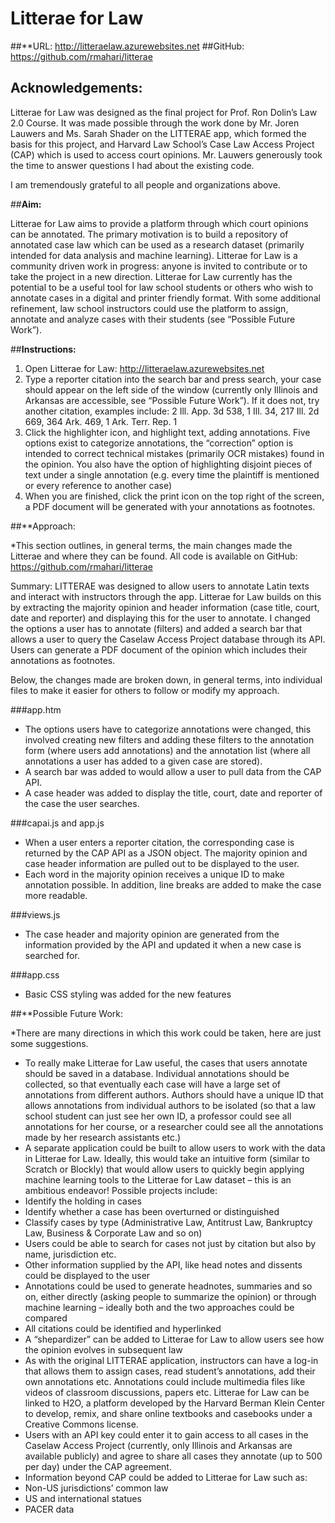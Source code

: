 # **Litterae for Law**

##**URL: http://litteraelaw.azurewebsites.net
##GitHub: https://github.com/rmahari/litterae 

## **Acknowledgements:**

Litterae for Law was designed as the final project for Prof. Ron Dolin’s Law 2.0 Course. It was made possible through the work done by Mr. Joren Lauwers and Ms. Sarah Shader on the LITTERAE app, which formed the basis for this project, and Harvard Law School’s Case Law Access Project (CAP) which is used to access court opinions. Mr. Lauwers generously took the time to answer questions I had about the existing code. 

I am tremendously grateful to all people and organizations above.

##**Aim:**

Litterae for Law aims to provide a platform through which court opinions can be annotated. The primary motivation is to build a repository of annotated case law which can be used as a research dataset (primarily intended for data analysis and machine learning). Litterae for Law is a community driven work in progress: anyone is invited to contribute or to take the project in a new direction. Litterae for Law currently has the potential to be a useful tool for law school students or others who wish to annotate cases in a digital and printer friendly format. With some additional refinement, law school instructors could use the platform to assign, annotate and analyze cases with their students (see “Possible Future Work”).


##**Instructions:**

1.	Open Litterae for Law: http://litteraelaw.azurewebsites.net
2.	Type a reporter citation into the search bar and press search, your case should appear on the left side of the window (currently only Illinois and Arkansas are accessible, see “Possible Future Work”). If it does not, try another citation, examples include: 2 Ill. App. 3d 538, 1 Ill. 34, 217 Ill. 2d 669, 364 Ark. 469, 1 Ark. Terr. Rep. 1
3.	Click the highlighter icon, and highlight text, adding annotations. Five options exist to categorize annotations, the “correction” option is intended to correct technical mistakes (primarily OCR mistakes) found in the opinion. You also have the option of highlighting disjoint pieces of text under a single annotation (e.g. every time the plaintiff is mentioned or every reference to another case) 
4.	When you are finished, click the print icon on the top right of the screen, a PDF document will be generated with your annotations as footnotes. 

##**Approach:

*This section outlines, in general terms, the main changes made the Litterae and where they can be found. All code is available on GitHub: https://github.com/rmahari/litterae 

Summary: LITTERAE was designed to allow users to annotate Latin texts and interact with instructors through the app. Litterae for Law builds on this by extracting the majority opinion and header information (case title, court, date and reporter) and displaying this for the user to annotate. I changed the options a user has to annotate (filters) and added a search bar that allows a user to query the Caselaw Access Project database through its API. Users can generate a PDF document of the opinion which includes their annotations as footnotes.

Below, the changes made are broken down, in general terms, into individual files to make it easier for others to follow or modify my approach.

###app.htm 
*	The options users have to categorize annotations were changed, this involved creating new filters and adding these filters to the annotation form (where users add annotations) and the annotation list (where all annotations a user has added to a given case are stored).
*	A search bar was added to would allow a user to pull data from the CAP API.
*	A case header was added to display the title, court, date and reporter of the case the user searches.

###capai.js and app.js
*	When a user enters a reporter citation, the corresponding case is returned by the CAP API as a JSON object. The majority opinion and case header information are pulled out to be displayed to the user.
*	Each word in the majority opinion receives a unique ID to make annotation possible. In addition, line breaks are added to make the case more readable.

###views.js 
*	The case header and majority opinion are generated from the information provided by the API and updated it when a new case is searched for.

###app.css
*	Basic CSS styling was added for the new features


##**Possible Future Work:

*There are many directions in which this work could be taken, here are just some suggestions. 

*	To really make Litterae for Law useful, the cases that users annotate should be saved in a database. Individual annotations should be collected, so that eventually each case will have a large set of annotations from different authors. Authors should have a unique ID that allows annotations from individual authors to be isolated (so that a law school student can just see her own ID, a professor could see all annotations for her course, or a researcher could see all the annotations made by her research assistants etc.)
*	A separate application could be built to allow users to work with the data in Litterae for Law. Ideally, this would take an intuitive form (similar to Scratch or Blockly) that would allow users to quickly begin applying machine learning tools to the Litterae for Law dataset – this is an ambitious endeavor! Possible projects include:
  * Identify the holding in cases
  * Identify whether a case has been overturned or distinguished
  * Classify cases by type (Administrative Law, Antitrust Law, Bankruptcy Law, Business & Corporate Law and so on)
*	Users could be able to search for cases not just by citation but also by name, jurisdiction etc.
*	Other information supplied by the API, like head notes and dissents could be displayed to the user
*	Annotations could be used to generate headnotes, summaries and so on, either directly (asking people to summarize the opinion) or through machine learning – ideally both and the two approaches could be compared
*	All citations could be identified and hyperlinked
*	A “shepardizer” can be added to Litterae for Law to allow users see how the opinion evolves in subsequent law
*	As with the original LITTERAE application, instructors can have a log-in that allows them to assign cases, read student’s annotations, add their own annotations etc. Annotations could include multimedia files like videos of classroom discussions, papers etc. Litterae for Law can be linked to H2O, a platform developed by the Harvard Berman Klein Center to develop, remix, and share online textbooks and casebooks under a Creative Commons license.
*	Users with an API key could enter it to gain access to all cases in the Caselaw Access Project (currently, only Illinois and Arkansas are available publicly) and agree to share all cases they annotate (up to 500 per day) under the CAP agreement.
*	Information beyond CAP could be added to Litterae for Law such as:
  *	Non-US jurisdictions’ common law
  *	US and international statues
  *	PACER data


	

